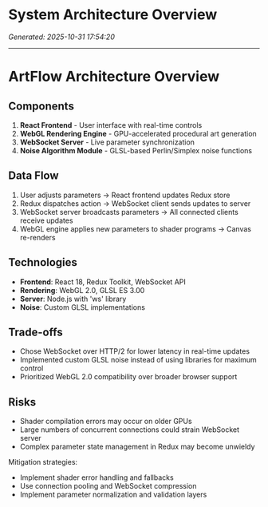 # System Architecture Overview

*Generated: 2025-10-31 17:54:20*

---

# ArtFlow Architecture Overview

## Components
1. **React Frontend** - User interface with real-time controls
2. **WebGL Rendering Engine** - GPU-accelerated procedural art generation
3. **WebSocket Server** - Live parameter synchronization
4. **Noise Algorithm Module** - GLSL-based Perlin/Simplex noise functions

## Data Flow
1. User adjusts parameters → React frontend updates Redux store
2. Redux dispatches action → WebSocket client sends updates to server
3. WebSocket server broadcasts parameters → All connected clients receive updates
4. WebGL engine applies new parameters to shader programs → Canvas re-renders

## Technologies
- **Frontend**: React 18, Redux Toolkit, WebSocket API
- **Rendering**: WebGL 2.0, GLSL ES 3.00
- **Server**: Node.js with 'ws' library
- **Noise**: Custom GLSL implementations

## Trade-offs
- Chose WebSocket over HTTP/2 for lower latency in real-time updates
- Implemented custom GLSL noise instead of using libraries for maximum control
- Prioritized WebGL 2.0 compatibility over broader browser support

## Risks
- Shader compilation errors may occur on older GPUs
- Large numbers of concurrent connections could strain WebSocket server
- Complex parameter state management in Redux may become unwieldy

Mitigation strategies:
- Implement shader error handling and fallbacks
- Use connection pooling and WebSocket compression
- Implement parameter normalization and validation layers
